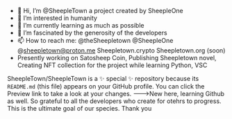 - 👋 Hi, I’m @SheepleTown a project created by SheepleOne
- 👀 I’m interested in humanity
- 🌱 I’m currently learning as much as possible
- 💞️ I’m fascinated by the generosity of the developers
- 📫 How to reach me: @theSheepletown @SheepleOne @sheepletown@proton.me Sheepletown.crypto Sheepletown.org (soon)
- Presently working on Satosheep Coin, Publishing Sheepletown novel, Creating NFT collection for the project while learning Python, VSC 

SheepleTown/SheepleTown is a ✨ special ✨ repository because its `README.md` (this file) appears on your GitHub profile.
You can click the Preview link to take a look at your changes.
--->New here, learning Github as well. So grateful to all the developers who create for otehrs to progress. This is the ultimate goal of our species. Thank you
